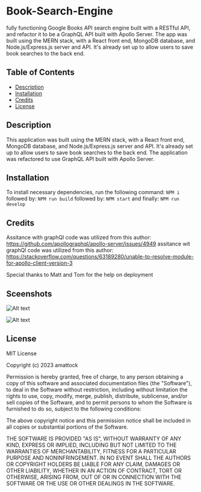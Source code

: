 # Book-Search-Engine
fully functioning Google Books API search engine built with a RESTful API, and refactor it to be a GraphQL API built with Apollo Server. The app was built using the MERN stack, with a React front end, MongoDB database, and Node.js/Express.js server and API. It's already set up to allow users to save book searches to the back end.

## Table of Contents
* [Description](#description)
* [Installation](#installation)
* [Credits](#credits)
* [License](#license)

## Description
This application was built using the MERN stack, with a React front end, MongoDB database, and Node.js/Express.js server and API. It's already set up to allow users to save book searches to the back end. The application was refactored to use GraphQL API built with Apollo Server. 

## Installation
To install necessary dependencies, run the following command:
```NPM i```
followed by:
```NPM run build```
followed by:
```NPM start```
and finally:
```NPM run develop```

## Credits
Assitance with graphQl code was utilized from this author: https://github.com/apollographql/apollo-server/issues/4949
assitance wit graphQl code was utilized from this author: https://stackoverflow.com/questions/63189280/unable-to-resolve-module-for-apollo-client-version-3

Special thanks to Matt and Tom for the help on deployment

## Sceenshots
![Alt text](image.png)

![Alt text](image-1.png)

## License

MIT License

Copyright (c) 2023 amattock

Permission is hereby granted, free of charge, to any person obtaining a copy of this software and associated documentation files (the "Software"), to deal in the Software without restriction, including without limitation the rights to use, copy, modify, merge, publish, distribute, sublicense, and/or sell copies of the Software, and to permit persons to whom the Software is furnished to do so, subject to the following conditions:

The above copyright notice and this permission notice shall be included in all copies or substantial portions of the Software.

THE SOFTWARE IS PROVIDED "AS IS", WITHOUT WARRANTY OF ANY KIND, EXPRESS OR IMPLIED, INCLUDING BUT NOT LIMITED TO THE WARRANTIES OF MERCHANTABILITY, FITNESS FOR A PARTICULAR PURPOSE AND NONINFRINGEMENT. IN NO EVENT SHALL THE AUTHORS OR COPYRIGHT HOLDERS BE LIABLE FOR ANY CLAIM, DAMAGES OR OTHER LIABILITY, WHETHER IN AN ACTION OF CONTRACT, TORT OR OTHERWISE, ARISING FROM, OUT OF OR IN CONNECTION WITH THE SOFTWARE OR THE USE OR OTHER DEALINGS IN THE SOFTWARE.





